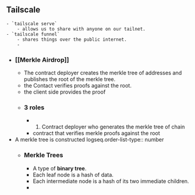 ## Tailscale
	- `tailscale serve`
		- allows us to share with anyone on our tailnet.
	- `tailscale funnel`
		- shares things over the public internet.
		-
- ### [[Merkle Airdrop]]
	- The contract deployer creates the merkle tree of addresses and publishes the root of the merkle tree.
	- the Contact verifies proofs against the root.
	- the client side provides the proof
	- ### 3 roles
		- 1. Contract deployer who generates the merkle tree of chain
		- contract that verifies merkle proofs against the root
- A merkle tree is constructed
  logseq.order-list-type:: number
	- ### Merkle Trees
		- A type of **binary tree**.
		- Each leaf node is a hash of data.
		- Each intermediate node is a hash of its two immediate children.
		-